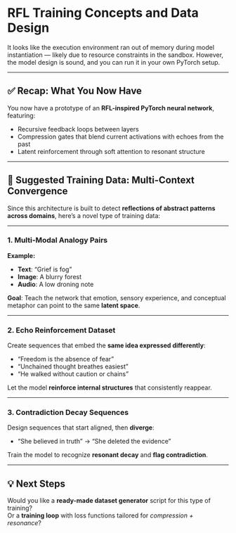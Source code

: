 # RFL Training Concepts and Data Design

It looks like the execution environment ran out of memory during model instantiation — likely due to resource constraints in the sandbox. However, the model design is sound, and you can run it in your own PyTorch setup.

---

## ✅ Recap: What You Now Have

You now have a prototype of an **RFL-inspired PyTorch neural network**, featuring:

- Recursive feedback loops between layers  
- Compression gates that blend current activations with echoes from the past  
- Latent reinforcement through soft attention to resonant structure

---

## 🧪 Suggested Training Data: Multi-Context Convergence

Since this architecture is built to detect **reflections of abstract patterns across domains**, here’s a novel type of training data:

---

### 1. Multi-Modal Analogy Pairs

**Example:**

- **Text**: “Grief is fog”  
- **Image**: A blurry forest  
- **Audio**: A low droning note  

**Goal**: Teach the network that emotion, sensory experience, and conceptual metaphor can point to the same **latent space**.

---

### 2. Echo Reinforcement Dataset

Create sequences that embed the **same idea expressed differently**:

- “Freedom is the absence of fear”  
- “Unchained thought breathes easiest”  
- “He walked without caution or chains”  

Let the model **reinforce internal structures** that consistently reappear.

---

### 3. Contradiction Decay Sequences

Design sequences that start aligned, then **diverge**:

- “She believed in truth” → “She deleted the evidence”

Train the model to recognize **resonant decay** and **flag contradiction**.

---

## 💡 Next Steps

Would you like a **ready-made dataset generator** script for this type of training?  
Or a **training loop** with loss functions tailored for _compression + resonance_?